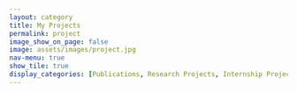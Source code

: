 ```yaml
---
layout: category
title: My Projects
permalink: project
image_show_on_page: false
image: assets/images/project.jpg
nav-menu: true
show_tile: true
display_categories: [Publications, Research Projects, Internship Projects, Course Projects, Miscellaneous]
---
```


<!-- post_category: project -->
